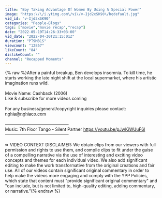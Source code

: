 ```yaml
---
title: "Boy Taking Advantage Of Women By Using A Special Power"
image: "https:\/\/i.ytimg.com\/vi\/v-Ijd2xSK90\/hqdefault.jpg"
vid_id: "v-Ijd2xSK90"
categories: "People-Blogs"
tags: ["movie","movie recap","recap"]
date: "2022-05-19T14:26:33+03:00"
vid_date: "2022-04-30T21:15:01Z"
duration: "PT9M31S"
viewcount: "12857"
likeCount: "84"
dislikeCount: ""
channel: "Recapped Moments"
---
```

{% raw %}After a painful breakup, Ben develops insomnia. To kill time, he starts working the late night shift at the local supermarket, where his artistic imagination runs wild.<br /><br /> Movie Name: Cashback (2006)<br />Like &amp; subscribe for more videos coming<br /><br />For any business/general/copyright inquiries please contact:<br />nghia@nghiaco.com<br /><br />––––––––––––––––––––––––––––––<br />Music: 7th Floor Tango - Silent Partner <a rel="nofollow" target="blank" href="https://youtu.be/pJwKiWUuF6I">https://youtu.be/pJwKiWUuF6I</a><br />––––––––––––––––––––––––––––––<br /><br />➥ VIDEO CONTEXT DISCLAIMER: We obtain clips from our viewers with full permission and rights to use them, and compile clips to fit under the guise of a compelling narrative via the use of interesting and exciting video concepts and themes for each individual video. We also add significant editing to make the work transformative from the original creations and fair use. All of our videos contain significant original commentary in order to help make the videos more engaging and comply with the YPP Policies, which state that content must &quot;provide significant original commentary&quot; and &quot;can include, but is not limited to, high-quality editing, adding commentary, or narrative.&quot;{% endraw %}
